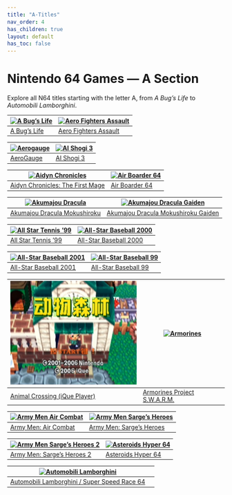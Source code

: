 ```yaml
---
title: "A-Titles"
nav_order: 4
has_children: true
layout: default
has_toc: false
---
```


# Nintendo 64 Games — A Section

Explore all N64 titles starting with the letter A, from *A Bug’s Life* to *Automobili Lamborghini*.

| <a href="a/a-bugs-life"><img src="https://raw.githubusercontent.com/TheGent/n64gamespedia/main/media/usa/Bug's-Life,-A-(USA).png" width="320" height="240" alt="A Bug’s Life"/></a> | <a href="a/aero-fighters-assault"><img src="https://raw.githubusercontent.com/TheGent/n64gamespedia/main/media/usa/AeroFighters-Assault-(USA).png" width="320" height="240" alt="Aero Fighters Assault"/></a> |
|---|---|
| [A Bug’s Life](a/a-bugs-life) | [Aero Fighters Assault](a/aero-fighters-assault) |

| <a href="a/aerogauge"><img src="https://raw.githubusercontent.com/TheGent/n64gamespedia/main/media/usa/AeroGauge-(USA).png" width="320" height="240" alt="Aerogauge"/></a> | <a href="a/ai-shogi-3"><img src="https://images.launchbox-app.com/a9743204-e4b1-4c39-8a2b-24ae367c9a32.png" width="320" height="240" alt="AI Shogi 3"/></a> |
|---|---|
| [AeroGauge](a/aerogauge) | [AI Shogi 3](a/ai-shogi-3) |

| <a href="a/aidyn-chronicles-the-first-mage"><img src="https://raw.githubusercontent.com/TheGent/n64gamespedia/main/media/usa/Aidyn-Chronicles--The-First-Mage-(USA).png" width="320" height="240" alt="Aidyn Chronicles"/></a> | <a href="a/air-boarder-64"><img src="https://raw.githubusercontent.com/TheGent/n64gamespedia/main/media/eur/Air-Boarder-64-(Europe).png" width="320" height="240" alt="Air Boarder 64"/></a> |
|---|---|
| [Aidyn Chronicles: The First Mage](a/aidyn-chronicles) | [Air Boarder 64](a/air-boarder-64) |

| <a href="a/akumajou-dracula-mokushiroku"><img src="https://images.launchbox-app.com/aa7a3f27-700d-412a-8db2-2f755cb91ef5.png" width="320" height="240" alt="Akumajou Dracula"/></a> | <a href="a/akumajou-dracula-gaiden"><img src="https://images.launchbox-app.com/53783cb5-b5a8-4a98-b79f-1e3c8b184da4.png" width="320" height="240" alt="Akumajou Dracula Gaiden"/></a> |
|---|---|
| [Akumajou Dracula Mokushiroku](a/akumajou-dracula) | [Akumajou Dracula Mokushiroku Gaiden](a/akumajou-dracula-gaiden) |

| <a href="a/all-star-tennis-99"><img src="https://raw.githubusercontent.com/TheGent/n64gamespedia/main/media/usa/All-Star-Tennis-'99-(USA).png" width="320" height="240" alt="All Star Tennis ’99"/></a> | <a href="a/all-star-baseball-2000"><img src="https://raw.githubusercontent.com/TheGent/n64gamespedia/main/media/usa/All-Star-Baseball-2000-(USA).png" width="320" height="240" alt="All-Star Baseball 2000"/></a> |
|---|---|
| [All Star Tennis ’99](a/all-star-tennis-99) | [All-Star Baseball 2000](a/all-star-baseball-2000) |

| <a href="a/all-star-baseball-2001"><img src="https://raw.githubusercontent.com/TheGent/n64gamespedia/main/media/usa/All-Star-Baseball-2001-(USA).png" width="320" height="240" alt="All-Star Baseball 2001"/></a> | <a href="a/all-star-baseball-99"><img src="https://raw.githubusercontent.com/TheGent/n64gamespedia/main/media/usa/All-Star-Baseball-'99-(USA).png" width="320" height="240" alt="All-Star Baseball 99"/></a> |
|---|---|
| [All-Star Baseball 2001](a/all-star-baseball-2001) | [All-Star Baseball 99](a/all-star-baseball-99) |

| <a href="a/animal-crossing"><img src="/media/chn/animal-crossing.png" width="320" height="240" alt="Animal Crossing"/></a> | <a href="a/armorines"><img src="https://raw.githubusercontent.com/TheGent/n64gamespedia/main/media/usa/Armorines--Project-S.W.A.R.M.-(USA).png" width="320" height="240" alt="Armorines"/></a> |
|---|---|
| [Animal Crossing (iQue Player)](a/animal-crossing) | [Armorines Project S.W.A.R.M.](a/armorines) |

| <a href="a/army-men-air-combat"><img src="https://raw.githubusercontent.com/TheGent/n64gamespedia/main/media/usa/Army-Men--Air-Combat-(USA).png" width="320" height="240" alt="Army Men Air Combat"/></a> | <a href="a/army-men-sarges-heroes"><img src="https://raw.githubusercontent.com/TheGent/n64gamespedia/main/media/usa/Army-Men--Sarge's-Heroes-(USA).png" width="320" height="240" alt="Army Men Sarge’s Heroes"/></a> |
|---|---|
| [Army Men: Air Combat](a/army-men-air-combat) | [Army Men: Sarge’s Heroes](a/army-men-sarges-heroes) |

| <a href="a/army-men-sarges-heroes-2"><img src="https://raw.githubusercontent.com/TheGent/n64gamespedia/main/media/usa/Army-Men--Sarge's-Heroes-2-(USA).png" width="320" height="240" alt="Army Men Sarge’s Heroes 2"/></a> | <a href="a/asteroids-hyper-64"><img src="https://raw.githubusercontent.com/TheGent/n64gamespedia/main/media/usa/Asteroids-Hyper-64-(USA).png" width="320" height="240" alt="Asteroids Hyper 64"/></a> |
|---|---|
| [Army Men: Sarge’s Heroes 2](a/army-men-sarges-heroes-2) | [Asteroids Hyper 64](a/asteroids-hyper-64) |

| <a href="a/automobili-lamborghini"><img src="https://raw.githubusercontent.com/TheGent/n64gamespedia/main/media/usa/Automobili-Lamborghini-(USA).png" width="320" height="240" alt="Automobili Lamborghini"/></a> |  |
|---|---|
| [Automobili Lamborghini / Super Speed Race 64](a/automobili-lamborghini) |  |
